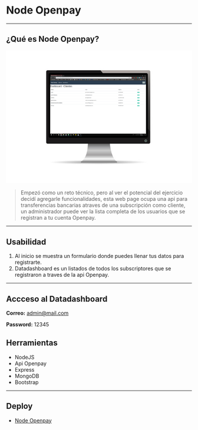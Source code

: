 # Node Openpay

----
## ¿Qué es Node Openpay?

![CloseMap](https://github.com/francisvelueta/node-openpay/blob/master/src/assets/prototype.png)



> Empezó como un reto técnico, pero al ver el potencial del ejercicio decidí agregarle funcionalidades, esta web page ocupa una api para transferencias bancarias atraves de una subscripción como cliente, un administrador puede ver la lista completa de los usuarios que se registran a tu cuenta Openpay.



----
## Usabilidad
1. Al inicio se muestra un formulario donde puedes llenar tus datos para registrarte.
2. Datadashboard es un listados de todos los subscriptores que se registraron a traves de la api Openpay.

----
## Accceso al Datadashboard


**Correo:** admin@mail.com

**Password:** 12345


## Herramientas
* NodeJS
* Api Openpay
* Express
* MongoDB
* Bootstrap


----
## Deploy
* [Node Openpay](https://node-openpay.herokuapp.com/)

